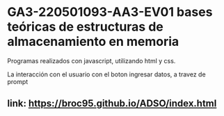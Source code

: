 # GA3-220501093-AA3-EV01 bases teóricas de estructuras de  almacenamiento en memoria  

Programas realizados con javascript, utilizando html y css.

La interacción con el usuario con el boton ingresar datos, a travez de prompt

## link: https://broc95.github.io/ADSO/index.html